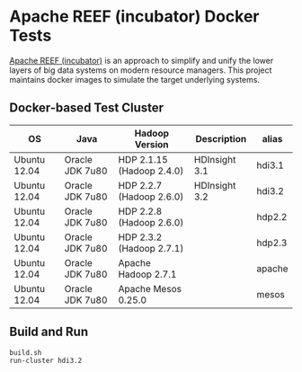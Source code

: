 Apache REEF (incubator) Docker Tests
====================================

[Apache REEF (incubator)](http://reef.incubator.apache.org/) is an approach
to simplify and unify the lower layers of big data systems on modern resource managers.
This project maintains docker images to simulate the target underlying systems.

Docker-based Test Cluster
-------------------------

| OS           | Java            | Hadoop Version            | Description   | alias  |
|--------------|-----------------|---------------------------|---------------|--------|
| Ubuntu 12.04 | Oracle JDK 7u80 | HDP 2.1.15 (Hadoop 2.4.0) | HDInsight 3.1 | hdi3.1 |
| Ubuntu 12.04 | Oracle JDK 7u80 | HDP 2.2.7  (Hadoop 2.6.0) | HDInsight 3.2 | hdi3.2 |
| Ubuntu 12.04 | Oracle JDK 7u80 | HDP 2.2.8  (Hadoop 2.6.0) |               | hdp2.2 |
| Ubuntu 12.04 | Oracle JDK 7u80 | HDP 2.3.2  (Hadoop 2.7.1) |               | hdp2.3 |
| Ubuntu 12.04 | Oracle JDK 7u80 | Apache Hadoop 2.7.1       |               | apache |
| Ubuntu 12.04 | Oracle JDK 7u80 | Apache Mesos 0.25.0       |               | mesos  |

Build and Run
-----

```sh
build.sh
run-cluster hdi3.2
```
